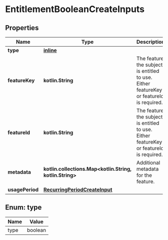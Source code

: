 
# EntitlementBooleanCreateInputs

## Properties
| Name | Type | Description | Notes |
| ------------ | ------------- | ------------- | ------------- |
| **type** | [**inline**](#Type) |  |  |
| **featureKey** | **kotlin.String** | The feature the subject is entitled to use. Either featureKey or featureId is required.  |  [optional] |
| **featureId** | **kotlin.String** | The feature the subject is entitled to use. Either featureKey or featureId is required.  |  [optional] |
| **metadata** | **kotlin.collections.Map&lt;kotlin.String, kotlin.String&gt;** | Additional metadata for the feature.  |  [optional] |
| **usagePeriod** | [**RecurringPeriodCreateInput**](RecurringPeriodCreateInput.md) |  |  [optional] |


<a id="Type"></a>
## Enum: type
| Name | Value |
| ---- | ----- |
| type | boolean |



